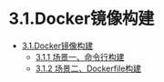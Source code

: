 # 3.1.Docker镜像构建
* [3.1.Docker镜像构建](3.1.docker-build.md)
    * [3.1.1 场景一、命令行构建](3.1.1docker-build-client.md)
    * [3.1.2 场景二、Dockerfile构建](3.1.2docker-build-dockerfile.md)
